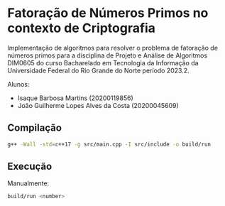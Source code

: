 # Fatoração de Números Primos no contexto de Criptografia

Implementação de algoritmos para resolver o problema de fatoração de números primos para a disciplina de Projeto e Análise de Algoritmos DIM0605 do curso Bacharelado em Tecnologia da Informação da Universidade Federal do Rio Grande do Norte período 2023.2.

Alunos:

-   Isaque Barbosa Martins (20200119856)
-   João Guilherme Lopes Alves da Costa (20200045609)

## Compilação

```bash
g++ -Wall -std=c++17 -g src/main.cpp -I src/include -o build/run
```

## Execução

Manualmente:

```bash
build/run <number>
```
